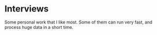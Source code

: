 Interviews
==========
Some personal work that I like most. 
Some of them can run very fast, and process huge data in a short time. 

